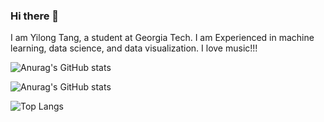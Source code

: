 ### Hi there 👋

I am Yilong Tang, a student at Georgia Tech. I am Experienced in machine learning, data science, and data visualization. I love music!!!

![Anurag's GitHub stats](https://github-readme-stats.vercel.app/api?username=tangy1227&show_icons=true&rank_icon=github&title_color=5a9ee6&bg_color=DEG,f7cac9,dec2cb,c5b9cd,abb1cf,92a8d1&hide_border=true)

![Anurag's GitHub stats](https://github-readme-stats.vercel.app/api?username=tangy1227&show_icons=true&rank_icon=github&title_color=5a9ee6&bg_color=DEG,96ceb4,ffeead,ffc5c3,ffcc5c,88d8b0&hide_border=true)

![Top Langs](https://github-readme-stats.vercel.app/api/top-langs/?username=tangy1227&hide_progress=true&title_color=5a9ee6&bg_color=DEG,f7cac9,dec2cb,c5b9cd,abb1cf,92a8d1&hide_border=true)
<!--
**tangy1227/tangy1227** is a ✨ _special_ ✨ repository because its `README.md` (this file) appears on your GitHub profile.

Here are some ideas to get you started:

- 🔭 I’m currently working on ...
- 🌱 I’m currently learning ...
- 👯 I’m looking to collaborate on ...
- 🤔 I’m looking for help with ...
- 💬 Ask me about ...
- 📫 How to reach me: ...
- 😄 Pronouns: ...
- ⚡ Fun fact: ...
-->
